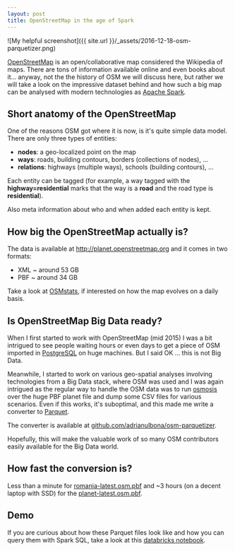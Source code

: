 ```yaml
--- 
layout: post
title: OpenStreetMap in the age of Spark 
---
```


![My helpful screenshot]({{ site.url }}/_assets/2016-12-18-osm-parquetizer.png)

[OpenStreetMap](http://www.openstreetmap.org) is an open/collaborative map considered the Wikipedia of maps. There are tons of information available online and even books about it... anyway, not the the history of OSM we will discuss here, but rather we will take a look on the impressive dataset behind and how such a big map can be analysed with modern technologies as [Apache Spark](http://spark.apache.org).  

Short anatomy of the OpenStreetMap
---

One of the reasons OSM got where it is now, is it's quite simple data model. There are only three types of entities: 

- **nodes**: a geo-localized point on the map
- **ways**: roads, building contours, borders (collections of nodes), ...
- **relations**: highways (multiple ways), schools (building contours), ...

Each entity can be tagged (for example, a way tagged with the **highway=residential** marks that the way is a **road** and the road type is **residential**). 

Also meta information about who and when added each entity is kept.

How big the OpenStreetMap actually is?
---

The data is available at <http://planet.openstreetmap.org> and it comes in two formats:

- XML ~ around 53 GB
- PBF ~ around 34 GB

Take a look at [OSMstats](http://osmstats.neis-one.org), if interested on how the map evolves on a daily basis.

Is OpenStreetMap Big Data ready?
---

When I first started to work with OpenStreetMap (mid 2015) I was a bit intrigued to see people waiting hours or even days to get a piece of OSM imported in [PostgreSQL](https://www.postgresql.org) on huge machines. But I said OK ... this is not Big Data. 

Meanwhile, I started to work on various geo-spatial analyses involving technologies from a Big Data stack, where OSM was used and I was again intrigued as the regular way to handle the OSM data was to run [osmosis](https://github.com/openstreetmap/osmosis) over the huge PBF planet file and dump some CSV files for various scenarios. Even if this works, it's suboptimal, and this made me write a converter to [Parquet](https://parquet.apache.org).

The converter is available at [github.com/adrianulbona/osm-parquetizer](http://planet.openstreetmap.org/pbf/planet-latest.osm.pbf). 

Hopefully, this will make the valuable work of so many OSM contributors easily available for the Big Data world.
 
How fast the conversion is?
---------------------------

Less than a minute for [romania-latest.osm.pbf](http://download.geofabrik.de/europe/romania-latest.osm.pbf) and ~3 hours (on a decent laptop with SSD) for the [planet-latest.osm.pbf](http://planet.openstreetmap.org/pbf/planet-latest.osm.pbf).

Demo
---
If you are curious about how these Parquet files look like and how you can query them with Spark SQL, take a look at this [databricks notebook](https://databricks-prod-cloudfront.cloud.databricks.com/public/4027ec902e239c93eaaa8714f173bcfc/4082562773728035/2089274675795739/3712305628257488/latest.html).